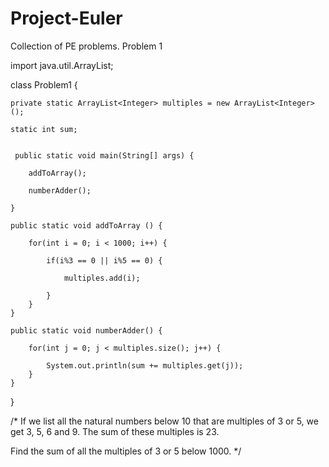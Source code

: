 # Project-Euler
Collection of PE problems.
Problem 1

import java.util.ArrayList;

class Problem1 {

	private static ArrayList<Integer> multiples = new ArrayList<Integer>();
	
	static int sum;
	
	 
	 public static void main(String[] args) {
	
		addToArray();
		
		numberAdder();
			
	}
	
	public static void addToArray () {
		
		for(int i = 0; i < 1000; i++) {
			
			if(i%3 == 0 || i%5 == 0) {
				
				multiples.add(i);
	 
			}	
		}
	}
	
	public static void numberAdder() {
		
		for(int j = 0; j < multiples.size(); j++) {
			
			System.out.println(sum += multiples.get(j));
		}	
	}
}


/* If we list all the natural numbers below 10 that are multiples of 3 or 5, we get 3, 5, 6 and 9. The sum of these multiples is 23.

Find the sum of all the multiples of 3 or 5 below 1000. */

